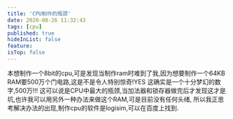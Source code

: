 ```yaml
---
title: 'CPU制作的瓶颈'
date: 2020-08-26 11:32:43
tags: [cpu]
published: true
hideInList: false
feature: 
isTop: false
---
```

本想制作一个8bit的cpu,可是发现当制作ram时难到了我,因为想要制作一个64KB RAM要500万个门电路,这是不是令人特别惊奇!YES 这确实是一个十分梦幻的数字,500万!!! 这可以说是CPU中最大的瓶颈,当加法器和锁存器做完后才发现这才是坑,也许我可以用另外一种办法来做这个RAM,可是目前没有任何头绪,
所以我正思考解决办法的出现,制作cpu的软件是logisim,可以在百度上找到.